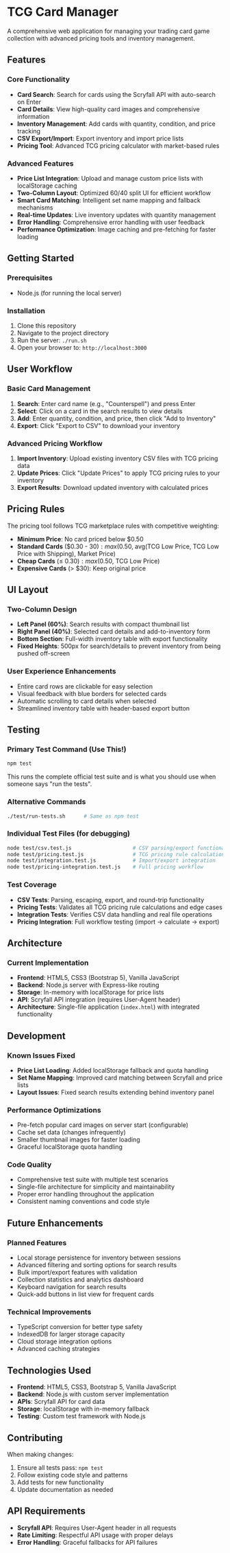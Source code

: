 # TCG Card Manager

A comprehensive web application for managing your trading card game collection with advanced pricing tools and inventory management.

## Features

### Core Functionality
- **Card Search**: Search for cards using the Scryfall API with auto-search on Enter
- **Card Details**: View high-quality card images and comprehensive information
- **Inventory Management**: Add cards with quantity, condition, and price tracking
- **CSV Export/Import**: Export inventory and import price lists
- **Pricing Tool**: Advanced TCG pricing calculator with market-based rules

### Advanced Features
- **Price List Integration**: Upload and manage custom price lists with localStorage caching
- **Two-Column Layout**: Optimized 60/40 split UI for efficient workflow
- **Smart Card Matching**: Intelligent set name mapping and fallback mechanisms
- **Real-time Updates**: Live inventory updates with quantity management
- **Error Handling**: Comprehensive error handling with user feedback
- **Performance Optimization**: Image caching and pre-fetching for faster loading

## Getting Started

### Prerequisites
- Node.js (for running the local server)

### Installation
1. Clone this repository
2. Navigate to the project directory
3. Run the server: `./run.sh`
4. Open your browser to: `http://localhost:3000`

## User Workflow

### Basic Card Management
1. **Search**: Enter card name (e.g., "Counterspell") and press Enter
2. **Select**: Click on a card in the search results to view details
3. **Add**: Enter quantity, condition, and price, then click "Add to Inventory"
4. **Export**: Click "Export to CSV" to download your inventory

### Advanced Pricing Workflow
1. **Import Inventory**: Upload existing inventory CSV files with TCG pricing data
2. **Update Prices**: Click "Update Prices" to apply TCG pricing rules to your inventory
3. **Export Results**: Download updated inventory with calculated prices

## Pricing Rules

The pricing tool follows TCG marketplace rules with competitive weighting:
- **Minimum Price**: No card priced below $0.50
- **Standard Cards** ($0.30 - $30): max($0.50, avg(TCG Low Price, TCG Low Price with Shipping), Market Price)
- **Cheap Cards** (≤ $0.30): max($0.50, TCG Low Price)
- **Expensive Cards** (> $30): Keep original price

## UI Layout

### Two-Column Design
- **Left Panel (60%)**: Search results with compact thumbnail list
- **Right Panel (40%)**: Selected card details and add-to-inventory form
- **Bottom Section**: Full-width inventory table with export functionality
- **Fixed Heights**: 500px for search/details to prevent inventory from being pushed off-screen

### User Experience Enhancements
- Entire card rows are clickable for easy selection
- Visual feedback with blue borders for selected cards
- Automatic scrolling to card details when selected
- Streamlined inventory table with header-based export button

## Testing

### Primary Test Command (Use This!)
```bash
npm test
```
This runs the complete official test suite and is what you should use when someone says "run the tests".

### Alternative Commands
```bash
./test/run-tests.sh      # Same as npm test
```

### Individual Test Files (for debugging)
```bash
node test/csv.test.js                    # CSV parsing/export functionality
node test/pricing.test.js                # TCG pricing rule calculations
node test/integration.test.js            # Import/export integration
node test/pricing-integration.test.js    # Full pricing workflow
```

### Test Coverage
- **CSV Tests**: Parsing, escaping, export, and round-trip functionality
- **Pricing Tests**: Validates all TCG pricing rule calculations and edge cases
- **Integration Tests**: Verifies CSV data handling and real file operations
- **Pricing Integration**: Full workflow testing (import → calculate → export)

## Architecture

### Current Implementation
- **Frontend**: HTML5, CSS3 (Bootstrap 5), Vanilla JavaScript
- **Backend**: Node.js server with Express-like routing
- **Storage**: In-memory with localStorage for price lists
- **API**: Scryfall API integration (requires User-Agent header)
- **Architecture**: Single-file application (`index.html`) with integrated functionality

## Development

### Known Issues Fixed
- **Price List Loading**: Added localStorage fallback and quota handling
- **Set Name Mapping**: Improved card matching between Scryfall and price lists
- **Layout Issues**: Fixed search results extending behind inventory panel

### Performance Optimizations
- Pre-fetch popular card images on server start (configurable)
- Cache set data (changes infrequently)
- Smaller thumbnail images for faster loading
- Graceful localStorage quota handling

### Code Quality
- Comprehensive test suite with multiple test scenarios
- Single-file architecture for simplicity and maintainability
- Proper error handling throughout the application
- Consistent naming conventions and code style

## Future Enhancements

### Planned Features
- Local storage persistence for inventory between sessions
- Advanced filtering and sorting options for search results
- Bulk import/export features with validation
- Collection statistics and analytics dashboard
- Keyboard navigation for search results
- Quick-add buttons in list view for frequent cards

### Technical Improvements
- TypeScript conversion for better type safety
- IndexedDB for larger storage capacity
- Cloud storage integration options
- Advanced caching strategies

## Technologies Used

- **Frontend**: HTML5, CSS3, Bootstrap 5, Vanilla JavaScript
- **Backend**: Node.js with custom server implementation
- **APIs**: Scryfall API for card data
- **Storage**: localStorage with in-memory fallback
- **Testing**: Custom test framework with Node.js

## Contributing

When making changes:
1. Ensure all tests pass: `npm test`
2. Follow existing code style and patterns
3. Add tests for new functionality
4. Update documentation as needed

## API Requirements

- **Scryfall API**: Requires User-Agent header in all requests
- **Rate Limiting**: Respectful API usage with proper delays
- **Error Handling**: Graceful fallbacks for API failures
